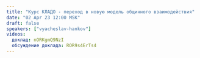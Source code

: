 ```yaml
---
title: "Курс КЛАДО - переход в новую модель общинного взаимодействия"
date: "02 Apr 23 12:00 MSK"
draft: false
speakers: ["vyacheslav-hankov"]
videos:
  доклад: nORKgmQ9NzI
  обсуждение доклада: ROR9s4ErTs4
---
```

